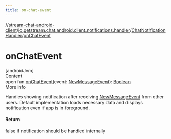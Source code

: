 ```yaml
---
title: on-chat-event
---
```

//[stream-chat-android-client](../../../index.md)/[io.getstream.chat.android.client.notifications.handler](../index.md)/[ChatNotificationHandler](index.md)/[onChatEvent](onChatEvent.md)



# onChatEvent  
[androidJvm]  
Content  
open fun [onChatEvent](onChatEvent.md)(event: [NewMessageEvent](../../io.getstream.chat.android.client.events/NewMessageEvent/index.md)): [Boolean](https://kotlinlang.org/api/latest/jvm/stdlib/kotlin/-boolean/index.html)  
More info  


Handles showing notification after receiving [NewMessageEvent](../../io.getstream.chat.android.client.events/NewMessageEvent/index.md) from other users. Default implementation loads necessary data and displays notification even if app is in foreground.



#### Return  


false if notification should be handled internally

  



